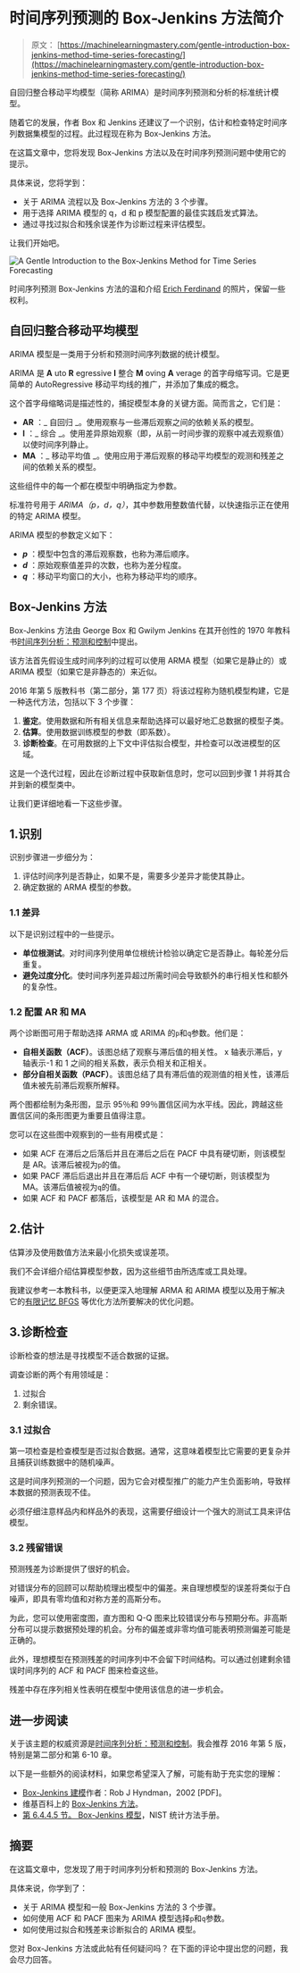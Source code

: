 # 时间序列预测的 Box-Jenkins 方法简介

> 原文： [https://machinelearningmastery.com/gentle-introduction-box-jenkins-method-time-series-forecasting/](https://machinelearningmastery.com/gentle-introduction-box-jenkins-method-time-series-forecasting/)

自回归整合移动平均模型（简称 ARIMA）是时间序列预测和分析的标准统计模型。

随着它的发展，作者 Box 和 Jenkins 还建议了一个识别，估计和检查特定时间序列数据集模型的过程。此过程现在称为 Box-Jenkins 方法。

在这篇文章中，您将发现 Box-Jenkins 方法以及在时间序列预测问题中使用它的提示。

具体来说，您将学到：

*   关于 ARIMA 流程以及 Box-Jenkins 方法的 3 个步骤。
*   用于选择 ARIMA 模型的 q，d 和 p 模型配置的最佳实践启发式算法。
*   通过寻找过拟合和残余误差作为诊断过程来评估模型。

让我们开始吧。

![A Gentle Introduction to the Box-Jenkins Method for Time Series Forecasting](img/92be6beaf7c27b8a53a723b650aaf9ff.jpg)

时间序列预测 Box-Jenkins 方法的温和介绍
[Erich Ferdinand](https://www.flickr.com/photos/erix/6306715646/) 的照片，保留一些权利。

## 自回归整合移动平均模型

ARIMA 模型是一类用于分析和预测时间序列数据的统计模型。

ARIMA 是 **A** uto **R** egressive **I** 整合 **M** oving **A** verage 的首字母缩写词。它是更简单的 AutoRegressive 移动平均线的推广，并添加了集成的概念。

这个首字母缩略词是描述​​性的，捕捉模型本身的关键方面。简而言之，它们是：

*   **AR** ：_ 自回归 _。使用观察与一些滞后观察之间的依赖关系的模型。
*   **I** ：_ 综合 _。使用差异原始观察（即，从前一时间步骤的观察中减去观察值）以使时间序列静止。
*   **MA** ：_ 移动平均值 _。使用应用于滞后观察的移动平均模型的观测和残差之间的依赖关系的模型。

这些组件中的每一个都在模型中明确指定为参数。

标准符号用于 _ARIMA（p，d，q）_，其中参数用整数值代替，以快速指示正在使用的特定 ARIMA 模型。

ARIMA 模型的参数定义如下：

*   _**p**_ ：模型中包含的滞后观察数，也称为滞后顺序。
*   _**d**_ ：原始观察值差异的次数，也称为差分程度。
*   _**q**_ ：移动平均窗口的大小，也称为移动平均的顺序。

## Box-Jenkins 方法

Box-Jenkins 方法由 George Box 和 Gwilym Jenkins 在其开创性的 1970 年教科书[时间序列分析：预测和控制](http://www.amazon.com/dp/1118675029?tag=inspiredalgor-20)中提出。

该方法首先假设生成时间序列的过程可以使用 ARMA 模型（如果它是静止的）或 ARIMA 模型（如果它是非静态的）来近似。

2016 年第 5 版教科书（第二部分，第 177 页）将该过程称为随机模型构建，它是一种迭代方法，包括以下 3 个步骤：

1.  **鉴定**。使用数据和所有相关信息来帮助选择可以最好地汇总数据的模型子类。
2.  **估算**。使用数据训练模型的参数（即系数）。
3.  **诊断检查**。在可用数据的上下文中评估拟合模型，并检查可以改进模型的区域。

这是一个迭代过程，因此在诊断过程中获取新信息时，您可以回到步骤 1 并将其合并到新的模型类中。

让我们更详细地看一下这些步骤。

## 1.识别

识别步骤进一步细分为：

1.  评估时间序列是否静止，如果不是，需要多少差异才能使其静止。
2.  确定数据的 ARMA 模型的参数。

### 1.1 差异

以下是识别过程中的一些提示。

*   **单位根测试**。对时间序列使用单位根统计检验以确定它是否静止。每轮差分后重复。
*   **避免过度分化**。使时间序列差异超过所需时间会导致额外的串行相关性和额外的复杂性。

### 1.2 配置 AR 和 MA

两个诊断图可用于帮助选择 ARMA 或 ARIMA 的`p`和`q`参数。他们是：

*   **自相关函数（ACF）**。该图总结了观察与滞后值的相关性。 x 轴表示滞后，y 轴表示-1 和 1 之间的相关系数，表示负相关和正相关。
*   **部分自相关函数（PACF）**。该图总结了具有滞后值的观测值的相关性，该滞后值未被先前滞后观察所解释。

两个图都绘制为条形图，显示 95％和 99％置信区间为水平线。因此，跨越这些置信区间的条形图更为重要且值得注意。

您可以在这些图中观察到的一些有用模式是：

*   如果 ACF 在滞后之后落后并且在滞后之后在 PACF 中具有硬切断，则该模型是 AR。该滞后被视为`p`的值。
*   如果 PACF 滞后后退出并且在滞后后 ACF 中有一个硬切断，则该模型为 MA。该滞后值被视为`q`的值。
*   如果 ACF 和 PACF 都落后，该模型是 AR 和 MA 的混合。

## 2.估计

估算涉及使用数值方法来最小化损失或误差项。

我们不会详细介绍估算模型参数，因为这些细节由所选库或工具处理。

我建议参考一本教科书，以便更深入地理解 ARMA 和 ARIMA 模型以及用于解决它的[有限记忆 BFGS](https://en.wikipedia.org/wiki/Limited-memory_BFGS) 等优化方法所要解决的优化问题。

## 3.诊断检查

诊断检查的想法是寻找模型不适合数据的证据。

调查诊断的两个有用领域是：

1.  过拟合
2.  剩余错误。

### 3.1 过拟合

第一项检查是检查模型是否过拟合数据。通常，这意味着模型比它需要的更复杂并且捕获训练数据中的随机噪声。

这是时间序列预测的一个问题，因为它会对模型推广的能力产生负面影响，导致样本数据的预测表现不佳。

必须仔细注意样品内和样品外的表现，这需要仔细设计一个强大的测试工具来评估模型。

### 3.2 残留错误

预测残差为诊断提供了很好的机会。

对错误分布的回顾可以帮助梳理出模型中的偏差。来自理想模型的误差将类似于白噪声，即具有零均值和对称方差的高斯分布。

为此，您可以使用密度图，直方图和 Q-Q 图来比较错误分布与预期分布。非高斯分布可以提示数据预处理的机会。分布的偏差或非零均值可能表明预测偏差可能是正确的。

此外，理想模型在预测残差的时间序列中不会留下时间结构。可以通过创建剩余错误时间序列的 ACF 和 PACF 图来检查这些。

残差中存在序列相关性表明在模型中使用该信息的进一步机会。

## 进一步阅读

关于该主题的权威资源是[时间序列分析：预测和控制](http://www.amazon.com/dp/1118675029?tag=inspiredalgor-20)。我会推荐 2016 年第 5 版，特别是第二部分和第 6-10 章。

以下是一些额外的阅读材料，如果您希望深入了解，可能有助于充实您的理解：

*   [Box-Jenkins 建模](http://robjhyndman.com/papers/BoxJenkins.pdf)作者：Rob J Hyndman，2002 [PDF]。
*   维基百科上的 [Box-Jenkins 方法](https://en.wikipedia.org/wiki/Box%E2%80%93Jenkins_method)。
*   [第 6.4.4.5 节。 Box-Jenkins 模型](http://www.itl.nist.gov/div898/handbook/pmc/section4/pmc445.htm)，NIST 统计方法手册。

## 摘要

在这篇文章中，您发现了用于时间序列分析和预测的 Box-Jenkins 方法。

具体来说，你学到了：

*   关于 ARIMA 模型和一般 Box-Jenkins 方法的 3 个步骤。
*   如何使用 ACF 和 PACF 图来为 ARIMA 模型选择`p`和`q`参数。
*   如何使用过拟合和残差来诊断拟合的 ARIMA 模型。

您对 Box-Jenkins 方法或此帖有任何疑问吗？
在下面的评论中提出您的问题，我会尽力回答。